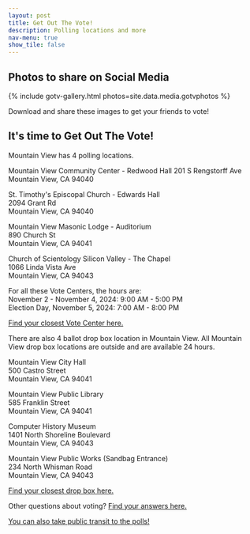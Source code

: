 ```yaml
---
layout: post
title: Get Out The Vote!
description: Polling locations and more
nav-menu: true
show_tile: false
---
```


## Photos to share on Social Media

{% include gotv-gallery.html photos=site.data.media.gotvphotos %}

Download and share these images to get your friends to vote!

## It's time to Get Out The Vote!
  
Mountain View has 4 polling locations. 
  
Mountain View Community Center - Redwood Hall
201 S Rengstorff Ave  
Mountain View, CA 94040  
  
St. Timothy's Episcopal Church - Edwards Hall  
2094 Grant Rd  
Mountain View, CA 94040  
  
Mountain View Masonic Lodge - Auditorium  
890 Church St  
Mountain View, CA 94041  

Church of Scientology Silicon Valley - The Chapel  
1066 Linda Vista Ave  
Mountain View, CA 94043  
  
For all these Vote Centers, the hours are:  
November 2 - November 4, 2024: 9:00 AM - 5:00 PM  
Election Day, November 5, 2024: 7:00 AM - 8:00 PM  
  
[Find your closest Vote Center here.](https://rovservices.sccgov.org/Home/IndexPost?selected=vc)  
  
There are also 4 ballot drop box location in Mountain View. All Mountain View drop box locations are outside and are available 24 hours.  
  
Mountain View City Hall  
500 Castro Street  
Mountain View, CA 94041   
  
Mountain View Public Library   
585 Franklin Street  
Mountain View, CA 94041  
  
Computer History Museum  
1401 North Shoreline Boulevard  
Mountain View, CA 94043  
  
Mountain View Public Works (Sandbag Entrance)  
234 North Whisman Road  
Mountain View, CA 94043  
  
[Find your closest drop box here.](https://rovservices.sccgov.org/Home/IndexPost?selected=do&electionId=137&distance=5&navtab=vc&asm=simple)  

Other questions about voting? [Find your answers here.](https://vote.santaclaracounty.gov/home) 

[You can also take public transit to the polls!](https://www.vta.org/blog/vta-offers-free-rides-vote-election-day)